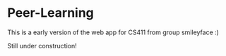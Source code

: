 # Peer-Learning

This is a early version of the web app for CS411 from group smileyface :)

Still under construction!